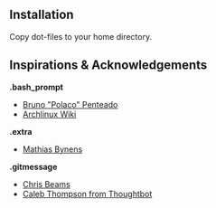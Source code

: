 ## Installation

Copy dot-files to your home directory.

## Inspirations & Acknowledgements

**.bash_prompt**

* [Bruno "Polaco" Penteado](https://gist.github.com/bcap/5682077#file-terminal-control-sh)
* [Archlinux Wiki](https://wiki.archlinux.org/index.php/Color_Bash_Prompt)

**.extra**

* [Mathias Bynens](https://github.com/mathiasbynens)

**.gitmessage**

* [Chris Beams](http://chris.beams.io/posts/git-commit/)
* [Caleb Thompson from Thoughtbot](https://robots.thoughtbot.com/5-useful-tips-for-a-better-commit-message)